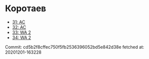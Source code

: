 # Коротаев
- [31: AC](31.md)
- [32: AC](32.md)
- [33: WA 2](33.md)
- [34: WA 2](34.md)

Commit: cd5b2f8cffec750f5fb2536396052bd5e842d38e
 fetched at: 20201201-163228
